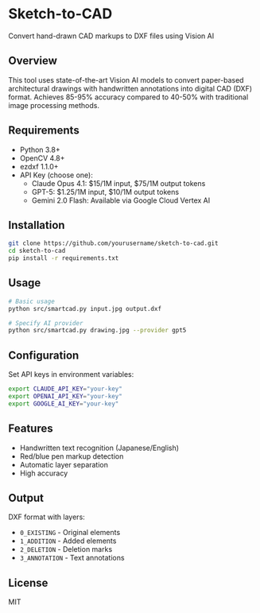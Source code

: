 # Sketch-to-CAD

Convert hand-drawn CAD markups to DXF files using Vision AI

## Overview

This tool uses state-of-the-art Vision AI models to convert paper-based architectural drawings with handwritten annotations into digital CAD (DXF) format. Achieves 85-95% accuracy compared to 40-50% with traditional image processing methods.

## Requirements

- Python 3.8+
- OpenCV 4.8+
- ezdxf 1.1.0+
- API Key (choose one):
  - Claude Opus 4.1: $15/1M input, $75/1M output tokens
  - GPT-5: $1.25/1M input, $10/1M output tokens
  - Gemini 2.0 Flash: Available via Google Cloud Vertex AI

## Installation

```bash
git clone https://github.com/yourusername/sketch-to-cad.git
cd sketch-to-cad
pip install -r requirements.txt
```

## Usage

```bash
# Basic usage
python src/smartcad.py input.jpg output.dxf

# Specify AI provider
python src/smartcad.py drawing.jpg --provider gpt5
```

## Configuration

Set API keys in environment variables:
```bash
export CLAUDE_API_KEY="your-key"
export OPENAI_API_KEY="your-key"
export GOOGLE_AI_KEY="your-key"
```

## Features

- Handwritten text recognition (Japanese/English)
- Red/blue pen markup detection
- Automatic layer separation
- High accuracy

## Output

DXF format with layers:
- `0_EXISTING` - Original elements
- `1_ADDITION` - Added elements
- `2_DELETION` - Deletion marks
- `3_ANNOTATION` - Text annotations

## License

MIT
